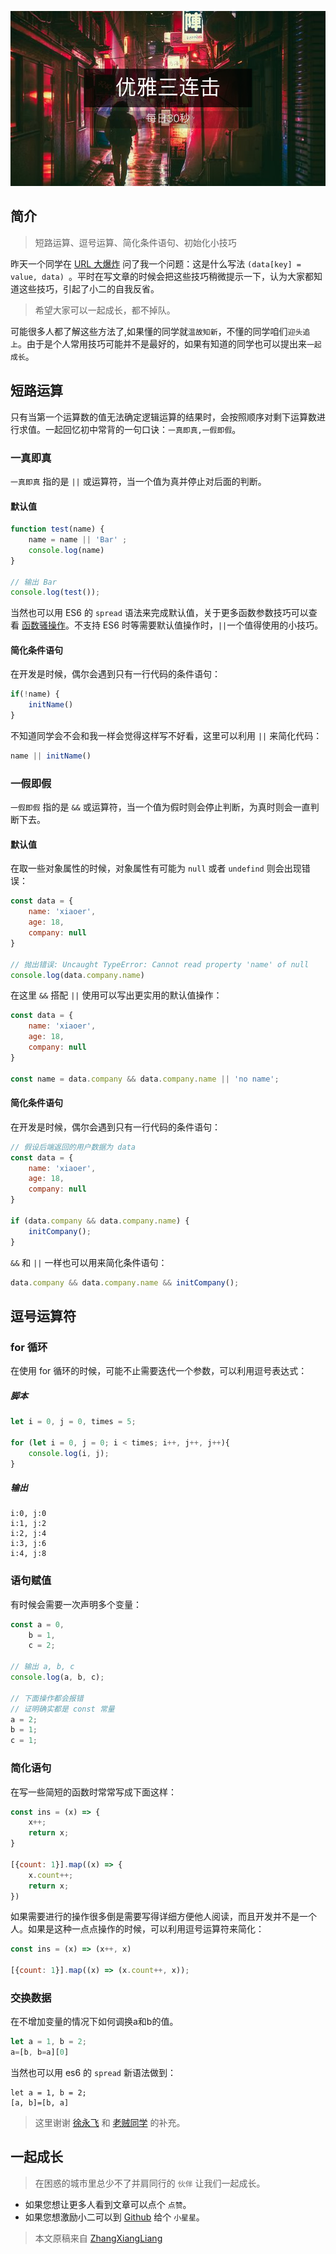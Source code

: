 <!-- # 优雅三连击 -->

![封面](../images/tips/poster.png)

## 简介

> 短路运算、逗号运算、简化条件语句、初始化小技巧

昨天一个同学在 [URL 大爆炸](https://github.com/zhangxiangliang/30-seconds-for-everyday/blob/master/posts/url.md) 问了我一个问题：这是什么写法 `(data[key] = value, data) `。平时在写文章的时候会把这些技巧稍微提示一下，认为大家都知道这些技巧，引起了小二的自我反省。

> 希望大家可以一起成长，都不掉队。

可能很多人都了解这些方法了,如果懂的同学就`温故知新`，不懂的同学咱们`迎头追上`。由于是个人常用技巧可能并不是最好的，如果有知道的同学也可以提出来`一起成长`。

## 短路运算

只有当第一个运算数的值无法确定逻辑运算的结果时，会按照顺序对剩下运算数进行求值。一起回忆初中常背的一句口诀：`一真即真,一假即假`。

### 一真即真

`一真即真` 指的是 `||` 或运算符，当一个值为真并停止对后面的判断。

#### 默认值

```javascript
function test(name) {
    name = name || 'Bar' ;
    console.log(name)
}

// 输出 Bar
console.log(test());
```

当然也可以用 ES6 的 `spread` 语法来完成默认值，关于更多函数参数技巧可以查看 [函数骚操作](https://github.com/zhangxiangliang/30-seconds-for-everyday/blob/master/posts/function-params.md)。不支持 ES6 时等需要默认值操作时，`||`一个值得使用的小技巧。
#### 简化条件语句

在开发是时候，偶尔会遇到只有一行代码的条件语句：

```javascript
if(!name) {
    initName()
}
```

不知道同学会不会和我一样会觉得这样写不好看，这里可以利用 `||` 来简化代码：

```javascript
name || initName()
```

### 一假即假

`一假即假` 指的是 `&&` 或运算符，当一个值为假时则会停止判断，为真时则会一直判断下去。

#### 默认值

在取一些对象属性的时候，对象属性有可能为 `null` 或者 `undefind` 则会出现错误：

```javascript
const data = {
    name: 'xiaoer',
    age: 18,
    company: null
}

// 抛出错误: Uncaught TypeError: Cannot read property 'name' of null
console.log(data.company.name)
```

在这里 `&&` 搭配 `||` 使用可以写出更实用的默认值操作：

```javascript
const data = {
    name: 'xiaoer',
    age: 18,
    company: null
}

const name = data.company && data.company.name || 'no name';
```

#### 简化条件语句

在开发是时候，偶尔会遇到只有一行代码的条件语句：

```javascript
// 假设后端返回的用户数据为 data
const data = {
    name: 'xiaoer',
    age: 18,
    company: null
}

if (data.company && data.company.name) {
    initCompany();
}
```

`&&` 和 `||` 一样也可以用来简化条件语句：

```javascript
data.company && data.company.name && initCompany();
```

## 逗号运算符

### for 循环

在使用 for 循环的时候，可能不止需要迭代一个参数，可以利用逗号表达式：

##### 脚本

```javascript
let i = 0, j = 0, times = 5;

for (let i = 0, j = 0; i < times; i++, j++, j++){
    console.log(i, j);
}
```

##### 输出

```
i:0, j:0
i:1, j:2
i:2, j:4
i:3, j:6
i:4, j:8
```

### 语句赋值

有时候会需要一次声明多个变量：

```javascript
const a = 0,
    b = 1,
    c = 2;

// 输出 a, b, c
console.log(a, b, c);

// 下面操作都会报错
// 证明确实都是 const 常量
a = 2;
b = 1;
c = 1;
```

### 简化语句

在写一些简短的函数时常常写成下面这样：

```javascript
const ins = (x) => {
    x++;
    return x;
}

[{count: 1}].map((x) => {
    x.count++;
    return x;
})
```

如果需要进行的操作很多倒是需要写得详细方便他人阅读，而且开发并不是一个人。如果是这种一点点操作的时候，可以利用逗号运算符来简化：

```javascript
const ins = (x) => (x++, x)

[{count: 1}].map((x) => (x.count++, x));
```

### 交换数据

在不增加变量的情况下如何调换a和b的值。

```javascript
let a = 1, b = 2;
a=[b, b=a][0]
```

当然也可以用 es6 的 `spread` 新语法做到：

```
let a = 1, b = 2;
[a, b]=[b, a]
```

> 这里谢谢 [徐永飞](https://juejin.im/user/5abf0365518825556534a140) 和  [老贼同学](https://juejin.im/user/5c00ce116fb9a049ee802de9) 的补充。

## 一起成长

> 在困惑的城市里总少不了并肩同行的 `伙伴` 让我们一起成长。

* 如果您想让更多人看到文章可以点个 `点赞`。
* 如果您想激励小二可以到 [Github](https://github.com/zhangxiangliang/30-seconds-for-everyday) 给个 `小星星`。

> 本文原稿来自 [ZhangXiangLiang](https://github.com/zhangxiangliang)
